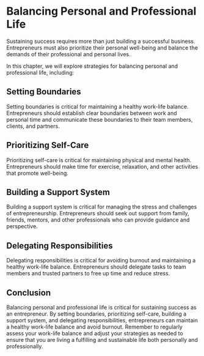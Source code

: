 Balancing Personal and Professional Life
=======================================================================

Sustaining success requires more than just building a successful business. Entrepreneurs must also prioritize their personal well-being and balance the demands of their professional and personal lives.

In this chapter, we will explore strategies for balancing personal and professional life, including:

Setting Boundaries
------------------

Setting boundaries is critical for maintaining a healthy work-life balance. Entrepreneurs should establish clear boundaries between work and personal time and communicate these boundaries to their team members, clients, and partners.

Prioritizing Self-Care
----------------------

Prioritizing self-care is critical for maintaining physical and mental health. Entrepreneurs should make time for exercise, relaxation, and other activities that promote well-being.

Building a Support System
-------------------------

Building a support system is critical for managing the stress and challenges of entrepreneurship. Entrepreneurs should seek out support from family, friends, mentors, and other professionals who can provide guidance and perspective.

Delegating Responsibilities
---------------------------

Delegating responsibilities is critical for avoiding burnout and maintaining a healthy work-life balance. Entrepreneurs should delegate tasks to team members and trusted partners to free up time and reduce stress.

Conclusion
----------

Balancing personal and professional life is critical for sustaining success as an entrepreneur. By setting boundaries, prioritizing self-care, building a support system, and delegating responsibilities, entrepreneurs can maintain a healthy work-life balance and avoid burnout. Remember to regularly assess your work-life balance and adjust your strategies as needed to ensure that you are living a fulfilling and sustainable life both personally and professionally.

